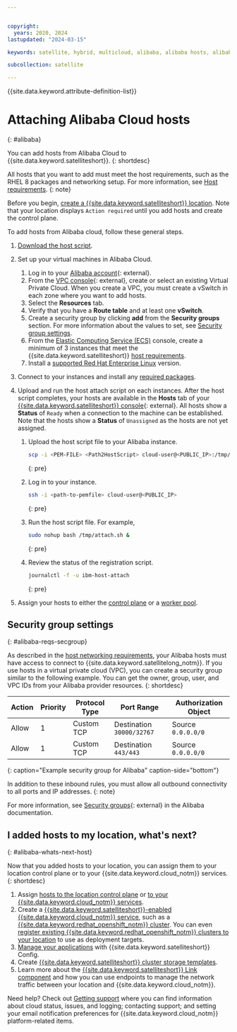 ```yaml
---


copyright:
  years: 2020, 2024
lastupdated: "2024-03-15"

keywords: satellite, hybrid, multicloud, alibaba, alibaba hosts, alibaba cloud

subcollection: satellite

---
```


{{site.data.keyword.attribute-definition-list}}



# Attaching Alibaba Cloud hosts
{: #alibaba}

You can add hosts from Alibaba Cloud to {{site.data.keyword.satelliteshort}}.
{: shortdesc}

All hosts that you want to add must meet the host requirements, such as the RHEL 8 packages and networking setup. For more information, see [Host requirements](/docs/satellite?topic=satellite-host-reqs).
{: note}

Before you begin, [create a {{site.data.keyword.satelliteshort}} location](/docs/satellite?topic=satellite-locations). Note that your location displays `Action required` until you add hosts and create the control plane.

To add hosts from Alibaba cloud, follow these general steps.

1. [Download the host script](/docs/satellite?topic=satellite-host-attach-download).
2. Set up your virtual machines in Alibaba Cloud.
    1. Log in to your [Alibaba account](https://www.alibabacloud.com){: external}.
    2. From the [VPC console](https://vpc.console.aliyun.com/vpc){: external}, create or select an existing Virtual Private Cloud. When you create a VPC, you must create a vSwitch in each zone where you want to add hosts.
    3. Select the **Resources** tab.
    4. Verify that you have a **Route table** and at least one **vSwitch**. 
    5. Create a security group by clicking **add** from the **Security groups** section. For more information about the values to set, see [Security group settings](#alibaba-reqs-secgroup).
    6. From the [Elastic Computing Service (ECS)](https://ecs.console.aliyun.com/server#/home) console, create a minimum of 3 instances that meet the {{site.data.keyword.satelliteshort}} [host requirements](/docs/satellite?topic=satellite-host-reqs).
    7. Install a [supported Red Hat Enterprise Linux](/docs/satellite?topic=satellite-infrastructure-plan#infras-plan-os) version.
3. Connect to your instances and install any [required packages](/docs/satellite?topic=satellite-host-reqs).     
4. Upload and run the host attach script on each instances. After the host script completes, your hosts are available in the **Hosts** tab of your [{{site.data.keyword.satelliteshort}} console](https://cloud.ibm.com/satellite/locations){: external}. All hosts show a **Status** of `Ready` when a connection to the machine can be established. Note that the hosts show a **Status** of `Unassigned` as the hosts are not yet assigned.
    1. Upload the host script file to your Alibaba instance.
    
        ```sh
        scp -i <PEM-FILE> <Path2HostScript> cloud-user@<PUBLIC_IP>:/tmp/attach.sh
        ```
        {: pre}
    
    2. Log in to your instance.

        ```sh
        ssh -i <path-to-pemfile> cloud-user@<PUBLIC_IP>
        ```
        {: pre}

    3. Run the host script file. For example,

        ```sh
        sudo nohup bash /tmp/attach.sh &
        ```
        {: pre}

    4. Review the status of the registration script.
        
        ```sh
        journalctl -f -u ibm-host-attach
        ```
        {: pre} 
        
5. Assign your hosts to either the [control plane](/docs/satellite?topic=satellite-setup-control-plane) or a [worker pool](/docs/satellite?topic=satellite-assigning-hosts).

## Security group settings
{: #alibaba-reqs-secgroup}

As described in the [host networking requirements](/docs/satellite?topic=satellite-reqs-host-network), your Alibaba hosts must have access to connect to {{site.data.keyword.satellitelong_notm}}. If you use hosts in a virtual private cloud (VPC), you can create a security group similar to the following example. You can get the owner, group, user, and VPC IDs from your Alibaba provider resources.
{: shortdesc}


|Action|Priority|Protocol Type|Port Range|Authorization Object|
|------|-----|------|-----|-----|
| Allow |	1 | Custom TCP | Destination `30000/32767` | Source `0.0.0.0/0` |
| Allow |	1 | Custom TCP | Destination `443/443` | Source `0.0.0.0/0` |
{: caption="Example security group for Alibaba" caption-side="bottom"}

In addition to these inbound rules, you must allow all outbound connectivity to all ports and IP addresses.
{: note}

For more information, see [Security groups](https://www.alibabacloud.com/help/ecs/user-guide/security-groups-1/){: external} in the Alibaba documentation.

## I added hosts to my location, what's next?
{: #alibaba-whats-next-host}

Now that you added hosts to your location, you can assign them to your location control plane or to your {{site.data.keyword.cloud_notm}} services.
{: shortdesc}

1. Assign [hosts to the location control plane](/docs/satellite?topic=satellite-setup-control-plane) or [to your {{site.data.keyword.cloud_notm}} services](/docs/satellite?topic=satellite-assigning-hosts).
2. Create a [{{site.data.keyword.satelliteshort}}-enabled {{site.data.keyword.cloud_notm}} service](/docs/satellite?topic=satellite-managed-services), such as a [{{site.data.keyword.redhat_openshift_notm}} cluster](/docs/openshift?topic=openshift-satellite-clusters). You can even [register existing {{site.data.keyword.redhat_openshift_notm}} clusters to your location](/docs/satellite?topic=satellite-register-openshift-clusters) to use as deployment targets.
3. [Manage your applications](/docs/satellite?topic=satellite-cluster-config) with {{site.data.keyword.satelliteshort}} Config.
4. Create [{{site.data.keyword.satelliteshort}} cluster storage templates](/docs/satellite?topic=satellite-storage-template-ov).
5. Learn more about the [{{site.data.keyword.satelliteshort}} Link component](/docs/satellite?topic=satellite-link-location-cloud) and how you can use endpoints to manage the network traffic between your location and {{site.data.keyword.cloud_notm}}.

Need help? Check out [Getting support](/docs/satellite?topic=satellite-get-help) where you can find information about cloud status, issues, and logging; contacting support; and setting your email notification preferences for {{site.data.keyword.cloud_notm}} platform-related items.




